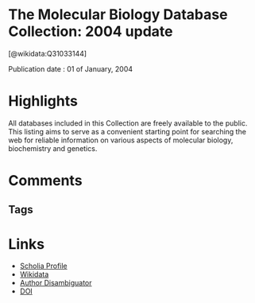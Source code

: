 
The Molecular Biology Database Collection: 2004 update
======================================================
  
  [@wikidata:Q31033144]  
  
Publication date : 01 of January, 2004  

# Highlights
All databases included in this Collection are freely available to the public. This listing aims to serve as a convenient starting point for searching the web for reliable information on various aspects of molecular biology, biochemistry and genetics. 


# Comments

## Tags

# Links
  
 * [Scholia Profile](https://scholia.toolforge.org/work/Q31033144)  
 * [Wikidata](https://www.wikidata.org/wiki/Q31033144)  
 * [Author Disambiguator](https://author-disambiguator.toolforge.org/work_item_oauth.php?id=Q31033144&batch_id=&match=1&author_list_id=&doit=Get+author+links+for+work)  
 * [DOI](https://doi.org/10.1093/NAR/GKH143)  
